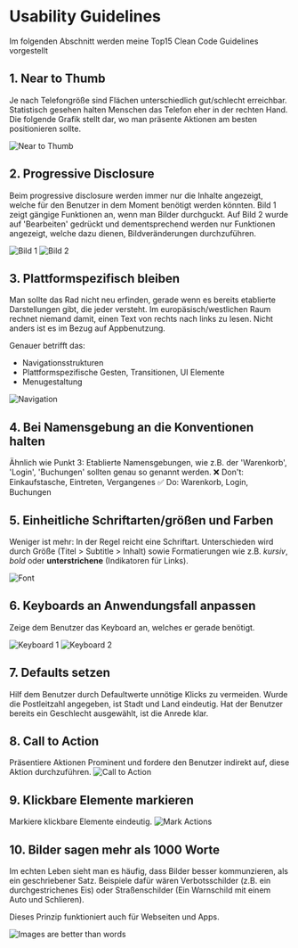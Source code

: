 # Usability Guidelines

Im folgenden Abschnitt werden meine Top15 Clean Code Guidelines vorgestellt

## 1. Near to Thumb 

Je nach Telefongröße sind Flächen unterschiedlich gut/schlecht erreichbar. Statistisch gesehen halten Menschen das Telefon eher in der rechten Hand. Die folgende Grafik stellt dar, wo man präsente Aktionen am besten positionieren sollte. 

![Near to Thumb](images/nearToThumb.png "Near to Thumb")

## 2. Progressive Disclosure

Beim progressive disclosure werden immer nur die Inhalte angezeigt, welche für den Benutzer in dem Moment benötigt werden könnten.
Bild 1 zeigt gängige Funktionen an, wenn man Bilder durchguckt. Auf Bild 2 wurde auf 'Bearbeiten' gedrückt und dementsprechend werden nur Funktionen angezeigt, welche dazu dienen, Bildveränderungen durchzuführen.

![Bild 1](images/progressiveDisclosure1.png "Bild 1")
![Bild 2](images/progressiveDisclosure2.png "Bild 2")

## 3. Plattformspezifisch bleiben
Man sollte das Rad nicht neu erfinden, gerade wenn es bereits etablierte Darstellungen gibt, die jeder versteht. Im europäsisch/westlichen Raum rechnet niemand damit, einen Text von rechts nach links zu lesen. Nicht anders ist es im Bezug auf Appbenutzung.

Genauer betrifft das:
- Navigationsstrukturen
- Plattformspezifische Gesten, Transitionen, UI Elemente
- Menugestaltung 

![Navigation](images/navigation.png "Navigation")

## 4. Bei Namensgebung an die Konventionen halten

Ähnlich wie Punkt 3: Etablierte Namensgebungen, wie z.B. der 'Warenkorb', 'Login', 'Buchungen' sollten genau so genannt werden.
❌ Don't: Einkaufstasche, Eintreten, Vergangenes 
✅ Do: Warenkorb, Login, Buchungen

## 5. Einheitliche Schriftarten/größen und Farben

Weniger ist mehr: In der Regel reicht eine Schriftart. Unterschieden wird durch Größe (Titel > Subtitle > Inhalt) sowie Formatierungen wie z.B. _kursiv_, *bold* oder __unterstrichene__ (Indikatoren für Links).  

![Font](images/fonts.png "Font")

## 6. Keyboards an Anwendungsfall anpassen
Zeige dem Benutzer das Keyboard an, welches er gerade benötigt. 

![Keyboard 1](images/keyboard1.png "Keyboard 1")
![Keyboard 2](images/keyboard2.png "Keyboard 2")

## 7. Defaults setzen
Hilf dem Benutzer durch Defaultwerte unnötige Klicks zu vermeiden. Wurde die Postleitzahl angegeben, ist Stadt und Land eindeutig. Hat der Benutzer bereits ein Geschlecht ausgewählt, ist die Anrede klar. 

## 8. Call to Action
Präsentiere Aktionen Prominent und fordere den Benutzer indirekt auf, diese Aktion durchzuführen.
![Call to Action](images/call_to_action.jpg "Call to Action")

## 9. Klickbare Elemente markieren
Markiere klickbare Elemente eindeutig. 
![Mark Actions](images/markActions.png "Mark Actions")

## 10. Bilder sagen mehr als 1000 Worte
Im echten Leben sieht man es häufig, dass Bilder besser kommunzieren, als ein geschriebener Satz. Beispiele dafür wären Verbotsschilder (z.B. ein durchgestrichenes Eis) oder Straßenschilder (Ein Warnschild mit einem Auto und Schlieren).

Dieses Prinzip funktioniert auch für Webseiten und Apps. 

![Images are better than words](images/imagesBetterThanWords.png "Images are better than words")
